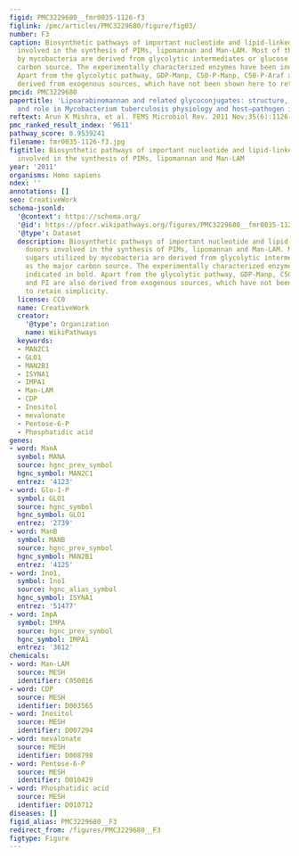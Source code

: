 ```yaml
---
figid: PMC3229680__fmr0035-1126-f3
figlink: /pmc/articles/PMC3229680/figure/fig03/
number: F3
caption: Biosynthetic pathways of important nucleotide and lipid-linked sugar donors
  involved in the synthesis of PIMs, lipomannan and Man-LAM. Most of the sugars utilized
  by mycobacteria are derived from glycolytic intermediates or glucose as the major
  carbon source. The experimentally characterized enzymes have been indicated in bold.
  Apart from the glycolytic pathway, GDP-Manp, C50-P-Manp, C50-P-Araf and PI are also
  derived from exogenous sources, which have not been shown here to retain simplicity.
pmcid: PMC3229680
papertitle: 'Lipoarabinomannan and related glycoconjugates: structure, biogenesis
  and role in Mycobacterium tuberculosis physiology and host–pathogen interaction.'
reftext: Arun K Mishra, et al. FEMS Microbiol Rev. 2011 Nov;35(6):1126-1157.
pmc_ranked_result_index: '9611'
pathway_score: 0.9539241
filename: fmr0035-1126-f3.jpg
figtitle: Biosynthetic pathways of important nucleotide and lipid-linked sugar donors
  involved in the synthesis of PIMs, lipomannan and Man-LAM
year: '2011'
organisms: Homo sapiens
ndex: ''
annotations: []
seo: CreativeWork
schema-jsonld:
  '@context': https://schema.org/
  '@id': https://pfocr.wikipathways.org/figures/PMC3229680__fmr0035-1126-f3.html
  '@type': Dataset
  description: Biosynthetic pathways of important nucleotide and lipid-linked sugar
    donors involved in the synthesis of PIMs, lipomannan and Man-LAM. Most of the
    sugars utilized by mycobacteria are derived from glycolytic intermediates or glucose
    as the major carbon source. The experimentally characterized enzymes have been
    indicated in bold. Apart from the glycolytic pathway, GDP-Manp, C50-P-Manp, C50-P-Araf
    and PI are also derived from exogenous sources, which have not been shown here
    to retain simplicity.
  license: CC0
  name: CreativeWork
  creator:
    '@type': Organization
    name: WikiPathways
  keywords:
  - MAN2C1
  - GLO1
  - MAN2B1
  - ISYNA1
  - IMPA1
  - Man-LAM
  - CDP
  - Inositol
  - mevalonate
  - Pentose-6-P
  - Phosphatidic acid
genes:
- word: ManA
  symbol: MANA
  source: hgnc_prev_symbol
  hgnc_symbol: MAN2C1
  entrez: '4123'
- word: Glo-1-P
  symbol: GLO1
  source: hgnc_symbol
  hgnc_symbol: GLO1
  entrez: '2739'
- word: ManB
  symbol: MANB
  source: hgnc_prev_symbol
  hgnc_symbol: MAN2B1
  entrez: '4125'
- word: Ino1,
  symbol: Ino1
  source: hgnc_alias_symbol
  hgnc_symbol: ISYNA1
  entrez: '51477'
- word: ImpA
  symbol: IMPA
  source: hgnc_prev_symbol
  hgnc_symbol: IMPA1
  entrez: '3612'
chemicals:
- word: Man-LAM
  source: MESH
  identifier: C050016
- word: CDP
  source: MESH
  identifier: D003565
- word: Inositol
  source: MESH
  identifier: D007294
- word: mevalonate
  source: MESH
  identifier: D008798
- word: Pentose-6-P
  source: MESH
  identifier: D010429
- word: Phosphatidic acid
  source: MESH
  identifier: D010712
diseases: []
figid_alias: PMC3229680__F3
redirect_from: /figures/PMC3229680__F3
figtype: Figure
---
```

